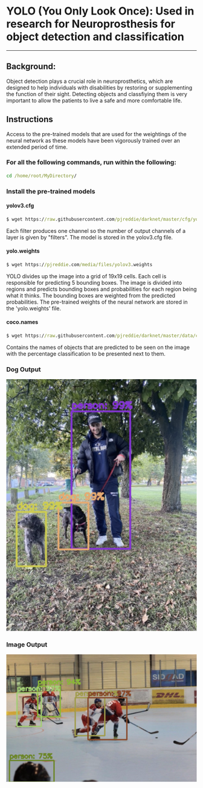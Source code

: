 # YOLO (You Only Look Once): Used in research for Neuroprosthesis for object detection and classification 

----

## Background:
Object detection plays a crucial role in neuroprosthetics, which are designed to help individuals with disabilities by restoring or supplementing the function of their sight. Detecting objects and classfiying them is very important to allow the patients to live a safe and more comfortable life. 



## Instructions 

Access to the pre-trained models that are used for the weightings of the neural network as these models have been vigorously trained over an extended period of time. 

### For all the following commands, run within the following: 
```bat
cd /home/root/MyDirectory/
```
### Install the pre-trained models



#### yolov3.cfg 
```bat
$ wget https://raw.githubusercontent.com/pjreddie/darknet/master/cfg/yolov3.cfg
```
Each filter produces one channel so the number of output channels of a layer is given by "filters". The model is stored in the yolov3.cfg file.
#### yolo.weights
```bat
$ wget https://pjreddie.com/media/files/yolov3.weights
```
YOLO divides up the image into a grid of 19x19 cells. Each cell is responsible for predicting 5 bounding boxes. The image is divided into regions and predicts bounding boxes and probabilities for each region being what it thinks. The bounding boxes are weighted from the predicted probabilities. The pre-trained weights of the neural network are stored in the 'yolo.weights' file.
#### coco.names
```bat
$ wget https://raw.githubusercontent.com/pjreddie/darknet/master/data/coco.names
```
Contains the names of objects that are predicted to be seen on the image with the percentage classification to be presented next to them.

### Dog Output

![](images/dog_output.png)

### Image Output
![](images/image_output.png)
